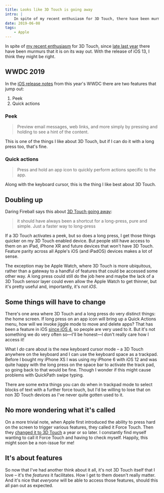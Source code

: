 ```yaml
---
title: Looks like 3D Touch is going away
intro: |
    In spite of my recent enthusiasm for 3D Touch, there have been murmurs that it is on its way out. I think they might be right.
date: 2019-06-08
tags:
    - Apple
---
```


In spite of [my recent enthusiasm](blog/thoughts-on-3d-touch) for 3D Touch, since [late last year](https://www.macrumors.com/2018/10/23/apple-to-expand-haptic-touch-over-time/) there have been murmurs that it is on its way out. With the release of iOS 13, I think they might be right.

## WWDC 2019

In the [iOS release notes](https://www.apple.com/ios/ios-13-preview/features/) from this year's WWDC there are two features that jump out:

1. Peek
2. Quick actions

### Peek

> Preview email messages, web links, and more simply by pressing and holding to see a hint of the content.

This is one of the things I like about 3D Touch, but if I can do it with a long press too, that's fine.

### Quick actions

> Press and hold an app icon to quickly perform actions specific to the app.

Along with the keyboard cursor, this is the thing I like best about 3D Touch.


## Doubling up

Daring Fireball says this about [3D Touch going away](https://daringfireball.net/linked/2019/05/29/3d-touch-2019-iphones):

> it should have always been a shortcut for a long-press, pure and simple. Just a faster way to long-press

If a 3D Touch activates a peek, but so does a long press, I get those things quicker on my 3D Touch enabled device. But people still have access to them on an iPad, iPhone XR and future devices that won't have 3D Touch. Feature parity across all Apple's iOS (and iPadOS) devices makes a lot of sense.

The exception may be Apple Watch, where 3D Touch is more ubiquitous, rather than a gateway to a handful of features that could be accessed some other way. A long press could still do the job here and maybe the lack of a 3D Touch sensor layer could even allow the Apple Watch to get thinner, but it's pretty useful and, importantly, it's *not iOS*.


## Some things will have to change

There's one area where 3D Touch and a long press do very distinct things: the home screen. If long press on an app icon will bring up a Quick Actions menu, how will we invoke jiggle mode to move and delete apps? That has been a feature in iOS [since iOS 4](https://www.cnet.com/news/apple-wins-patent-for-ios-app-folders-and-jiggle-mode/), so people are very used to it. But it's not something we do very often so—I'll be honest—I don't really care how I access it!

What I *do* care about is the new keyboard cursor mode – a 3D Touch anywhere on the keyboard and I can use the keyboard space as a trackpad. Before I bought my iPhone XS I was using my iPhone 6 with iOS 12 and was quite happy with the long press on the space bar to activate the track pad, so going back to that would be fine. Though I wonder if this might cause problems with QuickPath swipe typing.

There are some extra things you can do when in trackpad mode to select blocks of text with a further force touch, but I'd be willing to lose that on non 3D Touch devices as I've never quite gotten used to it.


## No more wondering what it's called

On a more trivial note, when Apple first introduced the ability to press hard on the screen to trigger various features, they called it Force Touch. Then they [changed it to 3D Touch](https://www.dailydot.com/debug/apple-force-touch-3d-touch-iphone-6s/) a year or so later. I constantly find myself wanting to call it Force Touch and having to check myself. Happily, this might soon be a non-issue for me!


## It's about features

So now that I've had another think about it all, it's not 3D Touch itself that I love – it's the _features_ it facilitates. How I get to them doesn't really matter. And it's nice that _everyone_ will be able to access those features, should this all pan out as expected.




